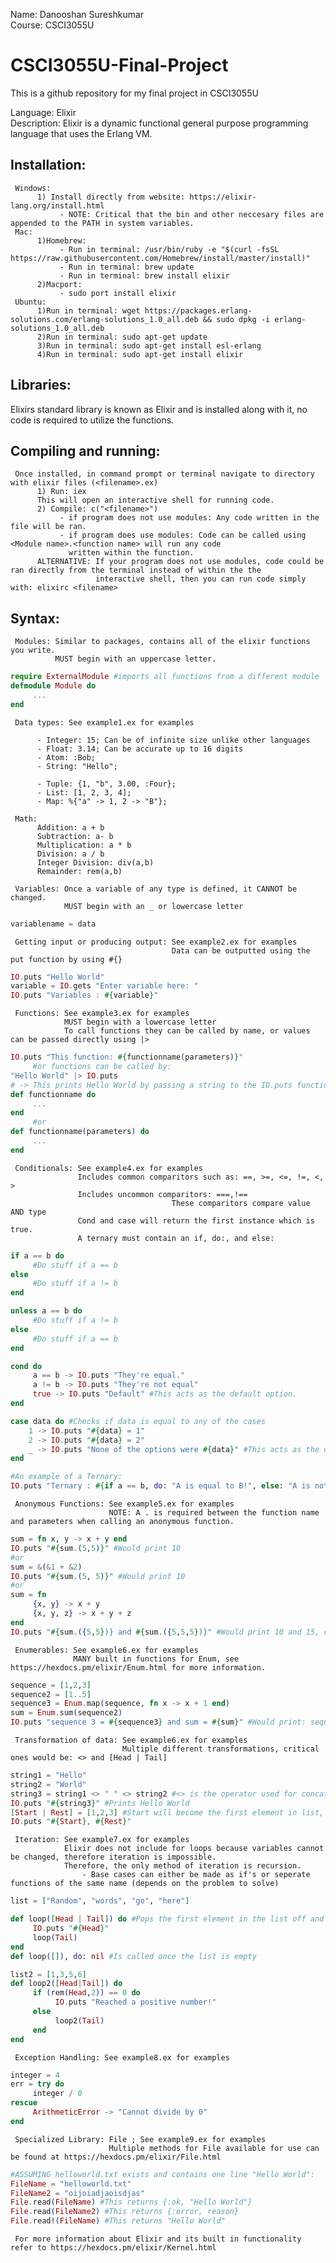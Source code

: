 Name: Danooshan Sureshkumar  
Course: CSCI3055U  

# CSCI3055U-Final-Project
This is a github repository for my final project in CSCI3055U  

Language: Elixir  
Description: Elixir is a dynamic functional general purpose programming language that uses the Erlang VM.  

## Installation: 
     Windows:  
          1) Install directly from website: https://elixir-lang.org/install.html  
               - NOTE: Critical that the bin and other neccesary files are appended to the PATH in system variables.  
     Mac:  
          1)Homebrew:   
               - Run in terminal: /usr/bin/ruby -e "$(curl -fsSL https://raw.githubusercontent.com/Homebrew/install/master/install)"  
               - Run in terminal: brew update  
               - Run in terminal: brew install elixir  
          2)Macport:  
               - sudo port install elixir  
     Ubuntu:  
          1)Run in terminal: wget https://packages.erlang-solutions.com/erlang-solutions_1.0_all.deb && sudo dpkg -i erlang-solutions_1.0_all.deb  
          2)Run in terminal: sudo apt-get update  
          3)Run in terminal: sudo apt-get install esl-erlang  
          4)Run in terminal: sudo apt-get install elixir  
## Libraries:
Elixirs standard library is known as Elixir and is installed along with it, no code is required to utilize the functions.   

## Compiling and running:
     Once installed, in command prompt or terminal navigate to directory with elixir files (<filename>.ex)
          1) Run: iex 
          This will open an interactive shell for running code.
          2) Compile: c("<filename>")
               - if program does not use modules: Any code written in the file will be ran.
               - if program does use modules: Code can be called using <Module name>.<function name> will run any code 
                 written within the function.
          ALTERNATIVE: If your program does not use modules, code could be ran directly from the terminal instead of within the the
                       interactive shell, then you can run code simply with: elixirc <filename>
      
## Syntax:  
     Modules: Similar to packages, contains all of the elixir functions you write.
              MUST begin with an uppercase letter.
              
```elixir
require ExternalModule #imports all functions from a different module
defmodule Module do
     ...
end

```
     Data types: See example1.ex for examples
     
          - Integer: 15; Can be of infinite size unlike other languages
          - Float: 3.14; Can be accurate up to 16 digits
          - Atom: :Bob; 
          - String: "Hello";
          
          - Tuple: {1, "b", 3.00, :Four};
          - List: [1, 2, 3, 4];
          - Map: %{"a" -> 1, 2 -> "B"};
          
     Math:
          Addition: a + b
          Subtraction: a- b
          Multiplication: a * b
          Division: a / b
          Integer Division: div(a,b)
          Remainder: rem(a,b)
          
     Variables: Once a variable of any type is defined, it CANNOT be changed. 
                MUST begin with an _ or lowercase letter
```elixir
variablename = data
```
     Getting input or producing output: See example2.ex for examples
                                        Data can be outputted using the put function by using #{}
```elixir
IO.puts "Hello World"
variable = IO.gets "Enter variable here: "
IO.puts "Variables : #{variable}"
```
     Functions: See example3.ex for examples
                MUST begin with a lowercase letter
                To call functions they can be called by name, or values can be passed directly using |>
```elixir
IO.puts "This function: #{functionname(parameters)}"
     #or functions can be called by:
"Hello World" |> IO.puts
# -> This prints Hello World by passing a string to the IO.puts function
def functionname do
     ...
end
     #or
def functionname(parameters) do
     ...
end
```
     Conditionals: See example4.ex for examples
                   Includes common comparitors such as: ==, >=, <=, !=, <, >
                   Includes uncommon comparitors: ===,!==
                                        These comparitors compare value AND type
                   Cond and case will return the first instance which is true.
                   A ternary must contain an if, do:, and else:
```elixir
if a == b do
     #Do stuff if a == b
else 
     #Do stuff if a != b
end

unless a == b do
     #Do stuff if a != b
else 
     #Do stuff if a == b
end

cond do
     a == b -> IO.puts "They're equal."
     a != b -> IO.puts "They're not equal"
     true -> IO.puts "Default" #This acts as the default option.
end

case data do #Checks if data is equal to any of the cases
    1 -> IO.puts "#{data} = 1"
    2 -> IO.puts "#{data} = 2"
    _ -> IO.puts "None of the options were #{data}" #This acts as the default option
end

#An example of a Ternary:
IO.puts "Ternary : #{if a == b, do: "A is equal to B!", else: "A is not equal to B!"}"
```
     Anonymous Functions: See example5.ex for examples
                          NOTE: A . is required between the function name and parameters when calling an anonymous function. 
```elixir
sum = fn x, y -> x + y end
IO.puts "#{sum.(5,5)}" #Would print 10
#or
sum = &(&1 + &2)
IO.puts "#{sum.(5, 5)}" #Would print 10
#or
sum = fn 
     {x, y} -> x + y
     {x, y, z} -> x + y + z
end
IO.puts "#{sum.({5,5})} and #{sum.({5,5,5})}" #Would print 10 and 15, can make different function definitions with different parameters.
```
     Enumerables: See example6.ex for examples
                  MANY built in functions for Enum, see https://hexdocs.pm/elixir/Enum.html for more information.
```elixir
sequence = [1,2,3]
sequence2 = [1..5]
sequence3 = Enum.map(sequence, fn x -> x + 1 end)
sum = Enum.sum(sequence2)
IO.puts "sequence 3 = #{sequence3} and sum = #{sum}" #Would print: sequence3 = [2,3,4] and sum = 15
```
     Transformation of data: See example6.ex for examples
                             Multiple different transformations, critical ones would be: <> and [Head | Tail]
```elixir
string1 = "Hello"
string2 = "World"
string3 = string1 <> " " <> string2 #<> is the operator used for concatenate strings
IO.puts "#{string3}" #Prints Hello World
[Start | Rest] = [1,2,3] #Start will become the first element in list, and Rest will be a list of the elements after the first.
IO.puts "#{Start}, #{Rest}" 
```
     Iteration: See example7.ex for examples
                Elixir does not include for loops because variables cannot be changed, therefore iteration is impossible.
                Therefore, the only method of iteration is recursion.
                    - Base cases can either be made as if's or seperate functions of the same name (depends on the problem to solve)
```elixir
list = ["Random", "words", "go", "here"]

def loop([Head | Tail]) do #Pops the first element in the list off and prints it, passes the remaining list to the same function
     IO.puts "#{Head}"
     loop(Tail)
end
def loop([]), do: nil #Is called once the list is empty

list2 = [1,3,5,6]
def loop2([Head|Tail]) do
     if (rem(Head,2)) == 0 do
          IO.puts "Reached a positive number!"
     else 
          loop2(Tail)
     end
end
```
     Exception Handling: See example8.ex for examples
```elixir
integer = 4
err = try do
     integer / 0
rescue
     ArithmeticError -> "Cannot divide by 0"
end
```
     Specialized Library: File ; See example9.ex for examples
                          Multiple methods for File available for use can be found at https://hexdocs.pm/elixir/File.html
```elixir
#ASSUMING helloworld.txt exists and contains one line "Hello World":
FileName = "helloworld.txt"
FileName2 = "oijoiadjaoisdjas"
File.read(FileName) #This returns {:ok, "Hello World"}
File.read(FileName2) #This returns {:error, reason}
File.read!(FileName) #This returns "Hello World"
```

     For more information about Elixir and its built in functionality refer to https://hexdocs.pm/elixir/Kernel.html
